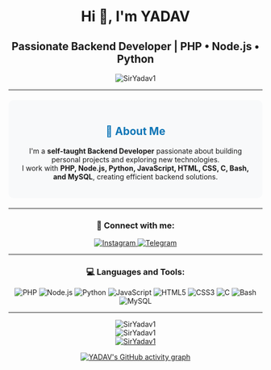 <div align="center">
<h1>Hi 👋, I'm YADAV</h1>

<h2>Passionate Backend Developer | PHP • Node.js • Python</h2>

<p align="center">
<img src="https://komarev.com/ghpvc/?username=SirYadav1&label=Profile%20views&color=00a400&style=flat" alt="SirYadav1" />
</p>

<hr>

<div style="background-color: #f8f9fa; padding: 20px; margin: 20px 0; border-radius: 10px;">
<h2 style="color: #0e75b6;">👤 About Me</h2>
<p>
I'm a <strong>self-taught Backend Developer</strong> passionate about building personal projects and exploring new technologies.<br/>
I work with <strong>PHP, Node.js, Python, JavaScript, HTML, CSS, C, Bash, and MySQL</strong>, creating efficient backend solutions.
</p>
</div>

<hr>

<h3 align="center">🤝 Connect with me:</h3>
<p align="center">
    <a href="https://instagram.com/rootxyadav" target="blank">
        <img src="https://img.shields.io/badge/Instagram-E4405F?style=flat-square&logo=instagram&logoColor=white" alt="Instagram" />
    </a>
    <a href="https://t.me/SirYadav" target="blank">
        <img src="https://img.shields.io/badge/Telegram-0088cc?style=flat-square&logo=telegram&logoColor=white" alt="Telegram" />
    </a>
</p>

<hr>

<div align="center">
    <h3>💻 Languages and Tools:</h3>
    <p>
        <img src="https://img.shields.io/badge/PHP-777BB4?style=flat-square&logo=php&logoColor=white" alt="PHP" />
        <img src="https://img.shields.io/badge/Node.js-339933?style=flat-square&logo=nodedotjs&logoColor=white" alt="Node.js" />
        <img src="https://img.shields.io/badge/Python-3776AB?style=flat-square&logo=python&logoColor=white" alt="Python" />
        <img src="https://img.shields.io/badge/JavaScript-F7DF1E?style=flat-square&logo=javascript&logoColor=black" alt="JavaScript" />
        <img src="https://img.shields.io/badge/HTML5-E34F26?style=flat-square&logo=html5&logoColor=white" alt="HTML5" />
        <img src="https://img.shields.io/badge/CSS3-1572B6?style=flat-square&logo=css3&logoColor=white" alt="CSS3" />
        <img src="https://img.shields.io/badge/C-00599C?style=flat-square&logo=c&logoColor=white" alt="C" />
        <img src="https://img.shields.io/badge/Bash-4EAA25?style=flat-square&logo=gnu-bash&logoColor=white" alt="Bash" />
        <img src="https://img.shields.io/badge/MySQL-4479A1?style=flat-square&logo=mysql&logoColor=white" alt="MySQL" />
    </p>
</div>

<hr>

<div align="center">
    <img src="https://github-readme-stats.vercel.app/api/top-langs?username=SirYadav1&show_icons=true&theme=algolia&layout=compact" alt="SirYadav1" />
</div>

<div align="center">
    <img src="https://github-readme-stats.vercel.app/api?username=SirYadav1&show_icons=true&theme=algolia" alt="SirYadav1" />
</div>

<div align="center">
    <a href="https://github.com/ryo-ma/github-profile-trophy">
        <img src="https://github-profile-trophy.vercel.app/?username=SirYadav1&theme=matrix" alt="SirYadav1" />
    </a>
</div>

[![YADAV's GitHub activity graph](https://github-readme-activity-graph.vercel.app/graph?username=SirYadav1&theme=github-compact&bg_color=000000&line=009A22&point=98FB98&color=00FF2B&title_color=00FF2B&area=true)](https://github.com/SirYadav1/github-readme-activity-graph)
